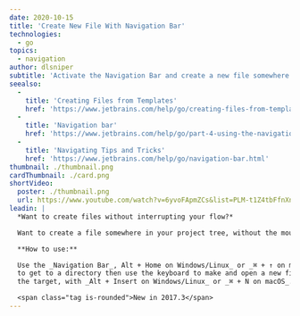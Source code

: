 ```yaml
---
date: 2020-10-15
title: 'Create New File With Navigation Bar'
technologies:
  - go
topics:
  - navigation
author: dlsniper
subtitle: 'Activate the Navigation Bar and create a new file somewhere in the project tree.'
seealso:
  - 
    title: 'Creating Files from Templates'
    href: 'https://www.jetbrains.com/help/go/creating-files-from-templates.html'
  - 
    title: 'Navigation bar'
    href: 'https://www.jetbrains.com/help/go/part-4-using-the-navigation-bar.html'
  - 
    title: 'Navigating Tips and Tricks'
    href: 'https://www.jetbrains.com/help/go/navigation-bar.html'
thumbnail: ./thumbnail.png
cardThumbnail: ./card.png
shortVideo:
  poster: ./thumbnail.png
  url: https://www.youtube.com/watch?v=6yvoFApmZCs&list=PLM-t1Z4tbFfnXnghmtk6WVz10_pivOw25&index=10&t=0s
leadin: |
  *Want to create files without interrupting your flow?*

  Want to create a file somewhere in your project tree, without the mouse?

  **How to use:**

  Use the _Navigation Bar_, Alt + Home on Windows/Linux_ or _⌘ + ↑ on macOS_,
  to get to a directory then use the keyboard to make and open a new file at
  the target, with _Alt + Insert on Windows/Linux_ or _⌘ + N on macOS_.

  <span class="tag is-rounded">New in 2017.3</span>
---
```


